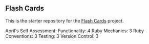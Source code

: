 ##  Flash Cards

This is the starter repository for the [Flash Cards](http://backend.turing.io/module1/projects/flashcards) project.

April's Self Assessment:
Functionality: 4
Ruby Mechanics: 3
Ruby Conventions: 3
Testing: 3
Version Control: 3
